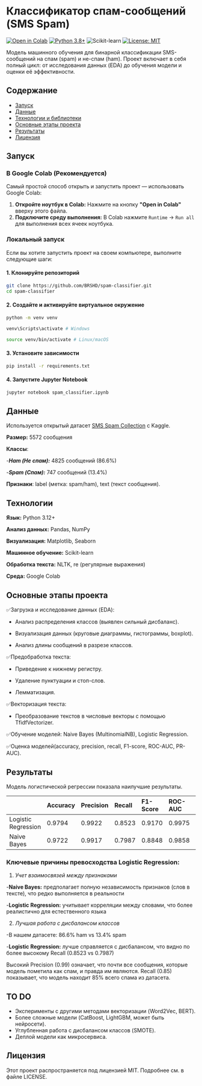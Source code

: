 # Классификатор спам-сообщений (SMS Spam)

[![Open in Colab](https://colab.research.google.com/assets/colab-badge.svg)](https://colab.research.google.com/github/BRSHD/spam-classifier/blob/main/spam_classifier.ipynb)
[![Python 3.8+](https://img.shields.io/badge/python-3.8+-blue.svg)](https://www.python.org/downloads/)
![Scikit-learn](https://img.shields.io/badge/scikit--learn-1.3+-orange)
[![License: MIT](https://img.shields.io/badge/License-MIT-yellow.svg)](https://opensource.org/licenses/MIT)

Модель машинного обучения для бинарной классификации SMS-сообщений на спам (spam) и не-спам (ham). Проект включает в себя полный цикл: от исследования данных (EDA) до обучения модели и оценки её эффективности.

## Содержание
- [Запуск](#запуск)
- [Данные](#данные)
- [Технологии и библиотеки](#технологии)
- [Основные этапы проекта](#основные-этапы-проекта)
- [Результаты](#результаты)
- [Лицензия](#лицензия)

## Запуск

### В Google Colab (Рекомендуется)

Самый простой способ открыть и запустить проект — использовать Google Colab:

1.  **Откройте ноутбук в Colab:** Нажмите на кнопку **"Open in Colab"** вверху этого файла.
2.  **Подключите среду выполнения:** В Colab нажмите `Runtime` → `Run all` для выполнения всех ячеек ноутбука.

### Локальный запуск

Если вы хотите запустить проект на своем компьютере, выполните следующие шаги:

#### 1. Клонируйте репозиторий
```bash
git clone https://github.com/BRSHD/spam-classifier.git
cd spam-classifier
```

#### 2. Создайте и активируйте виртуальное окружение
```bash
python -m venv venv

venv\Scripts\activate # Windows

source venv/bin/activate # Linux/macOS
```

#### 3. Установите зависимости

```bash
pip install -r requirements.txt
```

#### 4. Запустите Jupyter Notebook

```bash
jupyter notebook spam_classifier.ipynb
```

## Данные

Используется открытый датасет [SMS Spam Collection](https://www.kaggle.com/datasets/uciml/sms-spam-collection-dataset) с Kaggle.

**Размер:** 5572 сообщения

**Классы**:

-***Ham (Не спам):*** 4825 сообщений (86.6%)

-***Spam (Спам):*** 747 сообщений (13.4%)

**Признаки**: label (метка: spam/ham), text (текст сообщения).

## Технологии

**Язык:** Python 3.12+

**Анализ данных:** Pandas, NumPy

**Визуализация:** Matplotlib, Seaborn

**Машинное обучение:** Scikit-learn

**Обработка текста:** NLTK, re (регулярные выражения)

**Среда:** Google Colab

## Основные этапы проекта

✅Загрузка и исследование данных (EDA):

- Анализ распределения классов (выявлен сильный дисбаланс).

- Визуализация данных (круговые диаграммы, гистограммы, boxplot).

- Анализ длины сообщений в разрезе классов.

✅Предобработка текста:

- Приведение к нижнему регистру.

- Удаление пунктуации и стоп-слов.

- Лемматизация.

✅Векторизация текста:

- Преобразование текстов в числовые векторы с помощью TfidfVectorizer.

✅Обучение моделей: Naive Bayes (MultinomialNB), Logistic Regression.

✅Оценка моделей(accuracy, precision, recall, F1-score, ROC-AUC, PR-AUC).

## Результаты

Модель логистической регрессии показала наилучшие результаты.

|                  | Accuracy | Precision | Recall  | F1-Score | ROC-AUC | PR-AUC  |
| :---------------------- | :------- | :-------- | :------ | :------- | :------ | :------ |
| Logistic Regression | 0.9794 | 0.9922  | 0.8523 | 0.9170 | 0.9975 | 0.9861 |
| Naive Bayes             | 0.9722   | 0.9917      | 0.7987   | 0.8848    | 0.9858   | 0.9613   |

### Ключевые причины превосходства Logistic Regression:

1. *Учет взаимосвязей между признаками*
   
-**Naive Bayes:** предполагает полную независимость признаков (слов в тексте), что редко выполняется в реальности
   
-**Logistic Regression:** учитывает корреляции между словами, что более реалистично для естественного языка

2. *Лучшая работа с дисбалансом классов*
   
-В нашем датасете: 86.6% ham vs 13.4% spam

-**Logistic Regression:** лучше справляется с дисбалансом, что видно по более высокому Recall (0.8523 vs 0.7987)

Высокий Precision (0.99) означает, что почти все сообщения, которые модель пометила как спам, и правда им являются. Recall (0.85) показывает, что модель находит 85% всего спама из датасета.

## TO DO

- Эксперименты с другими методами векторизации (Word2Vec, BERT).
- Более сложные модели (CatBoost, LightGBM, может быть нейросети).
- Углубленная работа с дисбалансом классов (SMOTE).
- Деплой модели как микросервиса.

## Лицензия
Этот проект распространяется под лицензией MIT. Подробнее см. в файле LICENSE.
